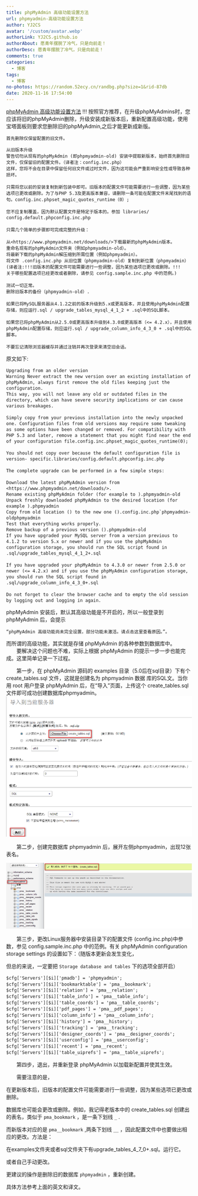 ```yaml
---
title: phpMyAdmin 高级功能设置方法
url: phpmyadmin-高级功能设置方法
author: YJ2CS
avatar: '/custom/avatar.webp'
authorLink: YJ2CS.github.io
authorAbout: 愿青年摆脱了冷气，只是向前走！
authorDesc: 愿青年摆脱了冷气，只是向前走！
comments: true
categories:
  - 博客
tags:
  - 博客
no-photos: https://random.52ecy.cn/randbg.php?size=1&rid-87db
date: 2020-11-16 17:54:00
---
```



[phpMyAdmin 高级功能设置方法](https://teddysun.com/268.html)
!!! 按照官方推荐，在升级phpMyAdmins时，您应该将旧的phpMyAdmin删除，升级安装成新版本后，重新配置高级功能，使用宝塔面板则要求您删除旧的phpMyAdmin,之后才能更新成新版。
```text
首先删除仅保留配置的旧文件。
```

```text
从旧版本升级
警告切勿从现有的phpMyAdmin (即phpmyadmin-old) 安装中提取新版本，始终首先删除旧文件，仅保留旧的配置文件。（译者注：config.inc.php）
这样，您将不会在目录中保留任何旧文件或过时文件，因为这可能会严重影响安全性或导致各种损坏。

只需将您以前的安装复制到新包装中即可。旧版本的配置文件可能需要进行一些调整，因为某些选项已更改或删除。为了与PHP 5.3及更高版本兼容，请删除一条可能在配置文件末尾找到的语句。config.inc.phpset_magic_quotes_runtime（0）;

您不应复制覆盖，因为默认配置文件是特定于版本的。参加 libraries/ config.default.phpconfig.inc.php

只需几个简单的步骤即可完成完整的升级：

从<https://www.phpmyadmin.net/downloads/>下载最新的phpMyAdmin版本。
重命名现有的phpMyAdmin文件夹（例如phpmyadmin-old）。
将最新下载的phpMyAdmin解压缩到所需位置（例如phpmyadmin）。
将文件 .config.inc.php 从旧位置（phpmyadmin-old）复制到新位置（phpmyadmin）
(译者注:!!!旧版本的配置文件可能需要进行一些调整，因为某些选项已更改或删除。!!!
关于哪些配置选项已经更改或者删除，请参见 config.sample.inc.php 中的范例。)

测试一切正常。
删除旧版本的备份（phpmyadmin-old）.

如果已将MySQL服务器从4.1.2之前的版本升级到5.x或更高版本，并且使用phpMyAdmin配置存储，则应运行.sql / upgrade_tables_mysql_4_1_2 + .sql中的SQL脚本。

如果您已将phpMyAdmin从2.5.0或更高版本升级到4.3.0或更高版本（<= 4.2.x），并且使用phpMyAdmin配置存储，则应运行.sql / upgrade_column_info_4_3_0 + .sql中的SQL脚本。

不要忘记清除浏览器缓存并通过注销并再次登录来清空旧会话。
```
原文如下:
```text
Upgrading from an older version
Warning Never extract the new version over an existing installation of phpMyAdmin, always first remove the old files keeping just the configuration.
This way, you will not leave any old or outdated files in the directory, which can have severe security implications or can cause various breakages.

Simply copy from your previous installation into the newly unpacked one. Configuration files from old versions may require some tweaking as some options have been changed or removed. For compatibility with PHP 5.3 and later, remove a statement that you might find near the end of your configuration file.config.inc.phpset_magic_quotes_runtime(0);

You should not copy over because the default configuration file is version- specific.libraries/config.default.phpconfig.inc.php

The complete upgrade can be performed in a few simple steps:

Download the latest phpMyAdmin version from <https://www.phpmyadmin.net/downloads/>.
Rename existing phpMyAdmin folder (for example to ).phpmyadmin-old
Unpack freshly downloaded phpMyAdmin to the desired location (for example ).phpmyadmin
Copy from old location () to the new one ().config.inc.php`phpmyadmin-oldphpmyadmin
Test that everything works properly.
Remove backup of a previous version ().phpmyadmin-old
If you have upgraded your MySQL server from a version previous to 4.1.2 to version 5.x or newer and if you use the phpMyAdmin configuration storage, you should run the SQL script found in .sql/upgrade_tables_mysql_4_1_2+.sql

If you have upgraded your phpMyAdmin to 4.3.0 or newer from 2.5.0 or newer (<= 4.2.x) and if you use the phpMyAdmin configuration storage, you should run the SQL script found in .sql/upgrade_column_info_4_3_0+.sql

Do not forget to clear the browser cache and to empty the old session by logging out and logging in again.
```

phpMyAdmin 安装后，默认其高级功能是不开启的，所以一般登录到 phpMyAdmin 后，会提示
```text
“phpMyAdmin 高级功能尚未完全设置，部分功能未激活。请点击这里查看原因。”。
```
而所谓的高级功能，其实就是存储 phpMyAdmin 的各种参数到数据库中。
　　要解决这个问题也不难，实际上根据 phpMyAdmin 的提示一步一步也能完成。这里简单记录一下过程。

　　第一步，在 phpMyAdmin 源码的 examples 目录（5.0后在sql目录）下有个 create_tables.sql 文件，这就是创建名为 phpmyadmin 数据
库的SQL文。当你用 root 用户登录 phpMyAdmin 后，在“导入”页面，上传这个 create_tables.sql 文件即可成功创建数据库phpmyadmin。
![phpmyadmin-1.png](images/phpmyadmin-1.png)

　　第二步，创建完数据库 phpmyadmin 后，展开左侧phpmyadmin，出现12张表名。

![phpmyadmin-2.png](images/phpmyadmin-2.png)

　　第三步，更改Linux服务器中安装目录下的配置文件 (config.inc.php)中参数，参见 config.sample.inc.php 中的范例。有关
 phpMyAdmin configuration storage settings 的设置如下：（随版本更新会发生变化，
 
 但总的来说，一定要把 `Storage database and tables` 下的选项全部开启）

```html
$cfg['Servers'][$i]['pmadb'] = 'phpmyadmin';
$cfg['Servers'][$i]['bookmarktable'] = 'pma__bookmark';
$cfg['Servers'][$i]['relation'] = 'pma__relation';
$cfg['Servers'][$i]['table_info'] = 'pma__table_info';
$cfg['Servers'][$i]['table_coords'] = 'pma__table_coords';
$cfg['Servers'][$i]['pdf_pages'] = 'pma__pdf_pages';
$cfg['Servers'][$i]['column_info'] = 'pma__column_info';
$cfg['Servers'][$i]['history'] = 'pma__history';
$cfg['Servers'][$i]['tracking'] = 'pma__tracking';
$cfg['Servers'][$i]['designer_coords'] = 'pma__designer_coords';
$cfg['Servers'][$i]['userconfig'] = 'pma__userconfig';
$cfg['Servers'][$i]['recent'] = 'pma__recent';
$cfg['Servers'][$i]['table_uiprefs'] = 'pma__table_uiprefs';
```

　　第四步，退出，并重新登录 phpMyAdmin 以加载新配置并使其生效。

　　需要注意的是，
  
  在更新版本后，旧版本的配置文件可能需要进行一些调整，因为某些选项已更改或删除。
  
  数据库也可能会更改或删除。例如，我记得老版本中的 create_tables.sql 创建出的表名，类似于 `pma_bookmark` ，是一条下划线 `_` .
  
而新版本对应的是 `pma__bookmark` ,两条下划线  `__` ，因此配置文件中也要做出相应的更改。方法是：

在examples文件夹或者sql文件夹下有upgrade_tables_4_7_0+.sql。运行它。

或者自己手动更改。

更建议的操作是删除旧的数据库 `phpmyadmin` ，重新创建。

具体方法参考上面的英文和译文。
